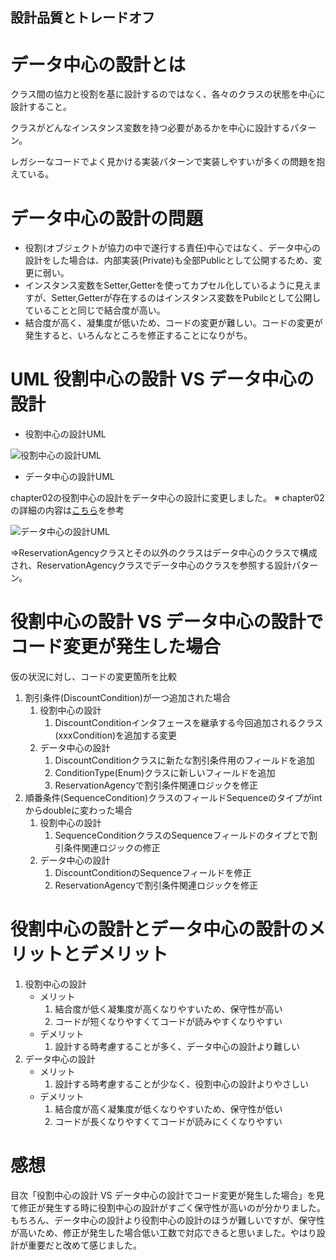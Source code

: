 ## 設計品質とトレードオフ

# データ中心の設計とは

クラス間の協力と役割を基に設計するのではなく、各々のクラスの状態を中心に設計すること。

クラスがどんなインスタンス変数を持つ必要があるかを中心に設計するパターン。

レガシーなコードでよく見かける実装パターンで実装しやすいが多くの問題を抱えている。

# データ中心の設計の問題

+ 役割(オブジェクトが協力の中で遂行する責任)中心ではなく、データ中心の設計をした場合は、内部実装(Private)も全部Publicとして公開するため、変更に弱い。
+ インスタンス変数をSetter,Getterを使ってカプセル化しているように見えますが、Setter,Getterが存在するのはインスタンス変数をPubilcとして公開していることと同じで結合度が高い。
+ 結合度が高く、凝集度が低いため、コードの変更が難しい。コードの変更が発生すると、いろんなところを修正することになりがち。

# UML 役割中心の設計 VS データ中心の設計

+ 役割中心の設計UML

![役割中心の設計UML](/src/main/java/com/my/study/object/chapter02/uml図.PNG)

+ データ中心の設計UML

chapter02の役割中心の設計をデータ中心の設計に変更しました。
※ chapter02の詳細の内容は[こちら](/src/main/java/com/my/study/object/chapter02)を参考

![データ中心の設計UML](uml図.PNG)

=>ReservationAgencyクラスとその以外のクラスはデータ中心のクラスで構成され、ReservationAgencyクラスでデータ中心のクラスを参照する設計パターン。

# 役割中心の設計 VS データ中心の設計でコード変更が発生した場合

仮の状況に対し、コードの変更箇所を比較

1. 割引条件(DiscountCondition)が一つ追加された場合
   1. 役割中心の設計
      1. DiscountConditionインタフェースを継承する今回追加されるクラス(xxxCondition)を追加する変更
   1. データ中心の設計
      1. DiscountConditionクラスに新たな割引条件用のフィールドを追加
      1. ConditionType(Enum)クラスに新しいフィールドを追加
      1. ReservationAgencyで割引条件関連ロジックを修正
1. 順番条件(SequenceCondition)クラスのフィールドSequenceのタイプがintからdoubleに変わった場合
   1. 役割中心の設計
      1. SequenceConditionクラスのSequenceフィールドのタイプとで割引条件関連ロジックの修正
   1. データ中心の設計
      1. DiscountConditionのSequenceフィールドを修正
      1. ReservationAgencyで割引条件関連ロジックを修正

# 役割中心の設計とデータ中心の設計のメリットとデメリット

1. 役割中心の設計
   + メリット
     1. 結合度が低く凝集度が高くなりやすいため、保守性が高い
     2. コードが短くなりやすくてコードが読みやすくなりやすい
   + デメリット
     1. 設計する時考慮することが多く、データ中心の設計より難しい
2. データ中心の設計
   + メリット
     1. 設計する時考慮することが少なく、役割中心の設計よりやさしい
   + デメリット
     1. 結合度が高く凝集度が低くなりやすいため、保守性が低い
     2. コードが長くなりやすくてコードが読みにくくなりやすい

# 感想

目次「役割中心の設計 VS データ中心の設計でコード変更が発生した場合」を見て修正が発生する時に役割中心の設計がすごく保守性が高いのが分かりました。もちろん、データ中心の設計より役割中心の設計のほうが難しいですが、保守性が高いため、修正が発生した場合低い工数で対応できると思いました。やはり設計が重要だと改めて感じました。

